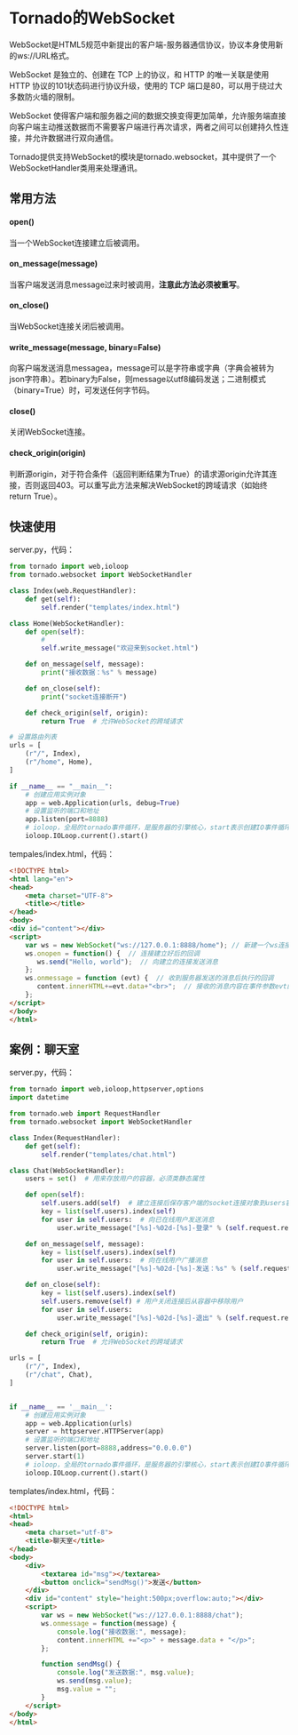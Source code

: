 # Tornado的WebSocket

WebSocket是HTML5规范中新提出的客户端-服务器通信协议，协议本身使用新的ws://URL格式。

WebSocket 是独立的、创建在 TCP 上的协议，和 HTTP 的唯一关联是使用 HTTP 协议的101状态码进行协议升级，使用的 TCP 端口是80，可以用于绕过大多数防火墙的限制。

WebSocket 使得客户端和服务器之间的数据交换变得更加简单，允许服务端直接向客户端主动推送数据而不需要客户端进行再次请求，两者之间可以创建持久性连接，并允许数据进行双向通信。

Tornado提供支持WebSocket的模块是tornado.websocket，其中提供了一个WebSocketHandler类用来处理通讯。

## 常用方法

#### open()

当一个WebSocket连接建立后被调用。

#### on_message(message)

当客户端发送消息message过来时被调用，**注意此方法必须被重写**。

#### on_close()

当WebSocket连接关闭后被调用。

#### write_message(message, binary=False)

向客户端发送消息messagea，message可以是字符串或字典（字典会被转为json字符串）。若binary为False，则message以utf8编码发送；二进制模式（binary=True）时，可发送任何字节码。

#### close()

关闭WebSocket连接。

#### check_origin(origin)

判断源origin，对于符合条件（返回判断结果为True）的请求源origin允许其连接，否则返回403。可以重写此方法来解决WebSocket的跨域请求（如始终return True）。

## 快速使用

server.py，代码：

```python
from tornado import web,ioloop
from tornado.websocket import WebSocketHandler

class Index(web.RequestHandler):
    def get(self):
        self.render("templates/index.html")

class Home(WebSocketHandler):
    def open(self):
        # 
        self.write_message("欢迎来到socket.html")

    def on_message(self, message):
        print("接收数据：%s" % message)

    def on_close(self):
        print("socket连接断开")

    def check_origin(self, origin):
        return True  # 允许WebSocket的跨域请求

# 设置路由列表
urls = [
    (r"/", Index),
    (r"/home", Home),
]

if __name__ == "__main__":
    # 创建应用实例对象
    app = web.Application(urls, debug=True)
    # 设置监听的端口和地址
    app.listen(port=8888)
    # ioloop，全局的tornado事件循环，是服务器的引擎核心，start表示创建IO事件循环
    ioloop.IOLoop.current().start()
```

tempales/index.html，代码：

```html
<!DOCTYPE html>
<html lang="en">
<head>
    <meta charset="UTF-8">
    <title></title>
</head>
<body>
<div id="content"></div>
<script>
    var ws = new WebSocket("ws://127.0.0.1:8888/home"); // 新建一个ws连接
    ws.onopen = function() {  // 连接建立好后的回调
       ws.send("Hello, world");  // 向建立的连接发送消息
    };
    ws.onmessage = function (evt) {  // 收到服务器发送的消息后执行的回调
       content.innerHTML+=evt.data+"<br>";  // 接收的消息内容在事件参数evt的data属性中
    };
</script>
</body>
</html>
```

## 案例：聊天室

server.py，代码：

```python
from tornado import web,ioloop,httpserver,options
import datetime

from tornado.web import RequestHandler
from tornado.websocket import WebSocketHandler

class Index(RequestHandler):
    def get(self):
        self.render("templates/chat.html")

class Chat(WebSocketHandler):
    users = set()  # 用来存放用户的容器，必须类静态属性

    def open(self):
        self.users.add(self)  # 建立连接后保存客户端的socket连接对象到users容器中
        key = list(self.users).index(self)
        for user in self.users:  # 向已在线用户发送消息
            user.write_message("[%s]-%02d-[%s]-登录" % (self.request.remote_ip, key, datetime.datetime.now().strftime("%H:%M:%S")))

    def on_message(self, message):
        key = list(self.users).index(self)
        for user in self.users:  # 向在线用户广播消息
            user.write_message("[%s]-%02d-[%s]-发送：%s" % (self.request.remote_ip, key, datetime.datetime.now().strftime("%H:%M:%S"), message))

    def on_close(self):
        key = list(self.users).index(self)
        self.users.remove(self) # 用户关闭连接后从容器中移除用户
        for user in self.users:
            user.write_message("[%s]-%02d-[%s]-退出" % (self.request.remote_ip, key, datetime.datetime.now().strftime("%H:%M:%S")))

    def check_origin(self, origin):
        return True  # 允许WebSocket的跨域请求

urls = [
    (r"/", Index),
    (r"/chat", Chat),
]


if __name__ == '__main__':
    # 创建应用实例对象
    app = web.Application(urls)
    server = httpserver.HTTPServer(app)
    # 设置监听的端口和地址
    server.listen(port=8888,address="0.0.0.0")
    server.start(1)
    # ioloop，全局的tornado事件循环，是服务器的引擎核心，start表示创建IO事件循环
    ioloop.IOLoop.current().start()
```



templates/index.html，代码：

```html
<!DOCTYPE html>
<html>
<head>
    <meta charset="utf-8">
    <title>聊天室</title>
</head>
<body>
    <div>
        <textarea id="msg"></textarea>
        <button onclick="sendMsg()">发送</button>
    </div>
    <div id="content" style="height:500px;overflow:auto;"></div>
    <script>
        var ws = new WebSocket("ws://127.0.0.1:8888/chat");
        ws.onmessage = function(message) {
            console.log("接收数据:", message);
            content.innerHTML +="<p>" + message.data + "</p>";
        };

        function sendMsg() {
            console.log("发送数据:", msg.value);
            ws.send(msg.value);
            msg.value = "";
        }
    </script>
</body>
</html>
```


